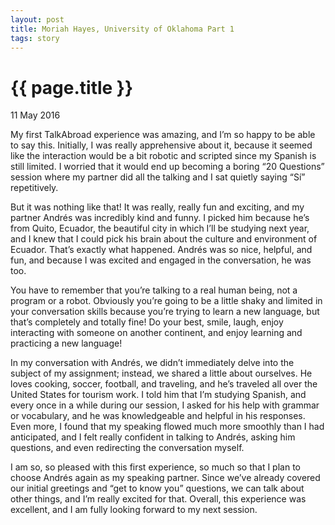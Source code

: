 ```yaml
---
layout: post
title: Moriah Hayes, University of Oklahoma Part 1
tags: story
---
```


# {{ page.title }}

11 May 2016

My first TalkAbroad experience was amazing, and I’m so happy to be able to say this. Initially, I was really apprehensive about it, because it seemed like the interaction would be a bit robotic and scripted since my Spanish is still limited. I worried that it would end up becoming a boring “20 Questions” session where my partner did all the talking and I sat quietly saying “Sí” repetitively.

But it was nothing like that! It was really, really fun and exciting, and my partner Andrés was incredibly kind and funny. I picked him because he’s from Quito, Ecuador, the beautiful city in which I’ll be studying next year, and I knew that I could pick his brain about the culture and environment of Ecuador. That’s exactly what happened. Andrés was so nice, helpful, and fun, and because I was excited and engaged in the conversation, he was too. 

You have to remember that you’re talking to a real human being, not a program or a robot. Obviously you’re going to be a little shaky and limited in your conversation skills because you’re trying to learn a new language, but that’s completely and totally fine! Do your best, smile, laugh, enjoy interacting with someone on another continent, and enjoy learning and practicing a new language! 

In my conversation with Andrés, we didn’t immediately delve into the subject of my assignment; instead, we shared a little about ourselves. He loves cooking, soccer, football, and traveling, and he’s traveled all over the United States for tourism work. I told him that I’m studying Spanish, and every once in a while during our session, I asked for his help with grammar or vocabulary, and he was knowledgeable and helpful in his responses. Even more, I found that my speaking flowed much more smoothly than I had anticipated, and I felt really confident in talking to Andrés, asking him questions, and even redirecting the conversation myself. 

I am so, so pleased with this first experience, so much so that I plan to choose Andrés again as my speaking partner. Since we’ve already covered our initial greetings and “get to know you” questions, we can talk about other things, and I’m really excited for that. Overall, this experience was excellent, and I am fully looking forward to my next session.